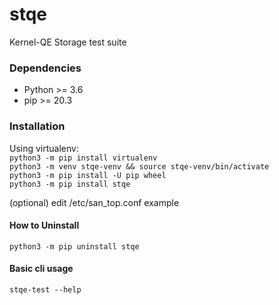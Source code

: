 # stqe

Kernel-QE Storage test suite

### Dependencies
* Python >= 3.6
* pip >= 20.3

### Installation
Using virtualenv:  
`python3 -m pip install virtualenv`  
`python3 -m venv stqe-venv && source stqe-venv/bin/activate`  
`python3 -m pip install -U pip wheel`  
`python3 -m pip install stqe`

(optional) edit /etc/san_top.conf example

#### How to Uninstall
`python3 -m pip uninstall stqe`

#### Basic cli usage
`stqe-test --help`
